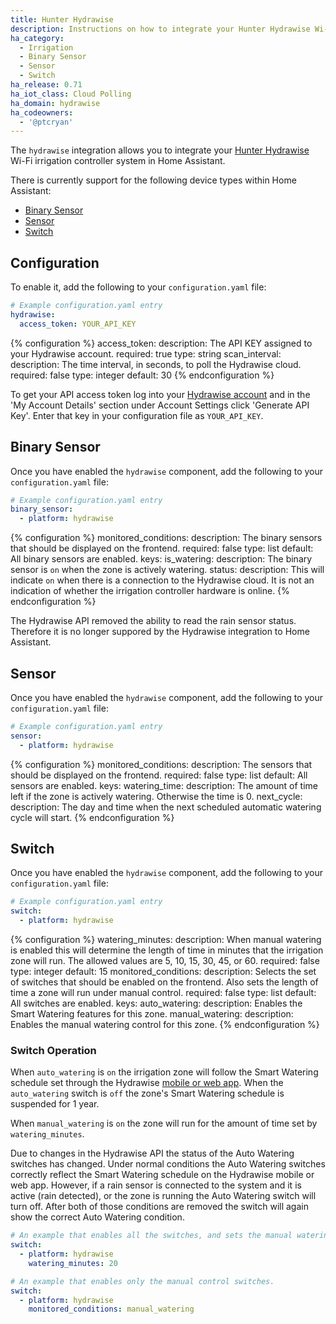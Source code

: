 ```yaml
---
title: Hunter Hydrawise
description: Instructions on how to integrate your Hunter Hydrawise Wi-Fi irrigation control system within Home Assistant.
ha_category:
  - Irrigation
  - Binary Sensor
  - Sensor
  - Switch
ha_release: 0.71
ha_iot_class: Cloud Polling
ha_domain: hydrawise
ha_codeowners:
  - '@ptcryan'
---
```


The `hydrawise` integration allows you to integrate your [Hunter Hydrawise](https://hydrawise.com) Wi-Fi irrigation controller system in Home Assistant.

There is currently support for the following device types within Home Assistant:

- [Binary Sensor](#binary-sensor)
- [Sensor](#sensor)
- [Switch](#switch)

## Configuration

To enable it, add the following to your `configuration.yaml` file:

```yaml
# Example configuration.yaml entry
hydrawise:
  access_token: YOUR_API_KEY
```

{% configuration %}
access_token:
  description: The API KEY assigned to your Hydrawise account.
  required: true
  type: string
scan_interval:
  description: The time interval, in seconds, to poll the Hydrawise cloud.
  required: false
  type: integer
  default: 30
{% endconfiguration %}

To get your API access token log into your [Hydrawise account](https://app.hydrawise.com/config/login) and in the 'My Account Details' section under Account Settings click 'Generate API Key'. Enter that key in your configuration file as `YOUR_API_KEY`.

## Binary Sensor

Once you have enabled the `hydrawise` component, add the following to your `configuration.yaml` file:

```yaml
# Example configuration.yaml entry
binary_sensor:
  - platform: hydrawise
```

{% configuration %}
monitored_conditions:
  description: The binary sensors that should be displayed on the frontend.
  required: false
  type: list
  default: All binary sensors are enabled.
  keys:
    is_watering:
      description: The binary sensor is `on` when the zone is actively watering.
    status:
      description: This will indicate `on` when there is a connection to the Hydrawise cloud. It is not an indication of whether the irrigation controller hardware is online.
{% endconfiguration %}

<div class='note warning'>
The Hydrawise API removed the ability to read the rain sensor status. Therefore it is no longer suppored by the Hydrawise integration to Home Assistant.
</div>

## Sensor

Once you have enabled the `hydrawise` component, add the following to your `configuration.yaml` file:

```yaml
# Example configuration.yaml entry
sensor:
  - platform: hydrawise
```

{% configuration %}
monitored_conditions:
  description: The sensors that should be displayed on the frontend.
  required: false
  type: list
  default: All sensors are enabled.
  keys:
    watering_time:
      description: The amount of time left if the zone is actively watering. Otherwise the time is 0.
    next_cycle:
      description: The day and time when the next scheduled automatic watering cycle will start.
  {% endconfiguration %}

## Switch

Once you have enabled the `hydrawise` component, add the following to your `configuration.yaml` file:

```yaml
# Example configuration.yaml entry
switch:
  - platform: hydrawise
```

{% configuration %}
watering_minutes:
  description: When manual watering is enabled this will determine the length of time in minutes that the irrigation zone will run. The allowed values are 5, 10, 15, 30, 45, or 60.
  required: false
  type: integer
  default: 15
monitored_conditions:
  description: Selects the set of switches that should be enabled on the frontend. Also sets the length of time a zone will run under manual control.
  required: false
  type: list
  default: All switches are enabled.
  keys:
    auto_watering:
      description: Enables the Smart Watering features for this zone.
    manual_watering:
      description: Enables the manual watering control for this zone.
{% endconfiguration %}

### Switch Operation

When `auto_watering` is `on` the irrigation zone will follow the Smart Watering schedule set through the Hydrawise [mobile or web app](https://www.hydrawise.com). When the `auto_watering` switch is `off` the zone's Smart Watering schedule is suspended for 1 year.

When `manual_watering` is `on` the zone will run for the amount of time set by `watering_minutes`.

<div class='note warning'>
Due to changes in the Hydrawise API the status of the Auto Watering switches has changed. Under normal conditions the Auto Watering switches correctly reflect the Smart Watering schedule on the Hydrawise mobile or web app. However, if a rain sensor is connected to the system and it is active (rain detected), or the zone is running the Auto Watering switch will turn off. After both of those conditions are removed the switch will again show the correct Auto Watering condition.
</div>

```yaml
# An example that enables all the switches, and sets the manual watering time to 20 minutes.
switch:
  - platform: hydrawise
    watering_minutes: 20
```

```yaml
# An example that enables only the manual control switches.
switch:
  - platform: hydrawise
    monitored_conditions: manual_watering
```
